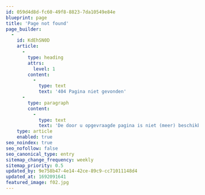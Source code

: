 ```yaml
---
id: 059d4d8d-fc60-49f8-8823-7da10549e84e
blueprint: page
title: 'Page not found'
page_builder:
  -
    id: KdEhSN0D
    article:
      -
        type: heading
        attrs:
          level: 1
        content:
          -
            type: text
            text: '404 Pagina niet gevonden'
      -
        type: paragraph
        content:
          -
            type: text
            text: 'De door u opgevraagde pagina is niet (meer) beschikbaar.'
    type: article
    enabled: true
seo_noindex: true
seo_nofollow: false
seo_canonical_type: entry
sitemap_change_frequency: weekly
sitemap_priority: 0.5
updated_by: 9e758b47-4e14-42ce-89c9-cc71011148d4
updated_at: 1692091641
featured_image: f02.jpg
---
```

